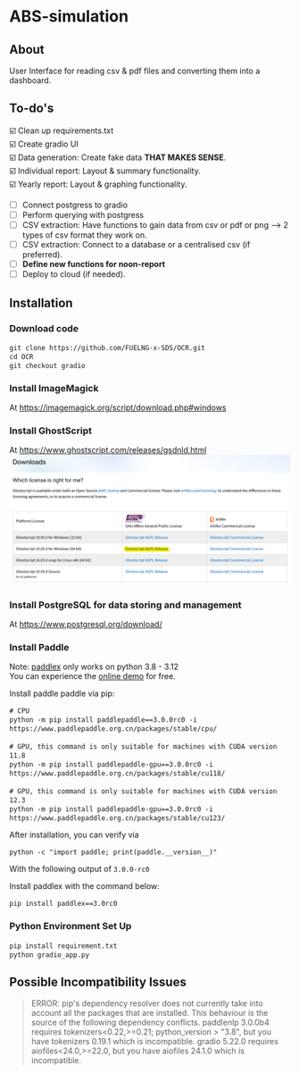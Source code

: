 # ABS-simulation

## About

User Interface for reading csv & pdf files and converting them into a dashboard.

## To-do's

☑️ Clean up requirements.txt    
☑️ Create gradio UI  
☑️ Data generation: Create fake data **THAT MAKES SENSE**.  
☑️ Individual report: Layout & summary functionality.  
☑️ Yearly report: Layout & graphing functionality.

- [ ] Connect postgress to gradio
- [ ] Perform querying with postgress
- [ ] CSV extraction: Have functions to gain data from csv or pdf or png --> 2 types of csv format they work on.
- [ ] CSV extraction: Connect to a database or a centralised csv (if preferred).
- [ ] **Define new functions for noon-report**
- [ ] Deploy to cloud (if needed).

## Installation

### Download code

```shell
git clone https://github.com/FUELNG-x-SDS/OCR.git
cd OCR
git checkout gradio
```

### Install ImageMagick
At https://imagemagick.org/script/download.php#windows

### Install GhostScript
At https://www.ghostscript.com/releases/gsdnld.html  
<img src="readme_assets/ghostscriptinstallation.png" height=50%></img>

### Install PostgreSQL for data storing and management
At https://www.postgresql.org/download/

### Install Paddle
Note: [paddlex](https://github.com/PaddlePaddle/PaddleX) only works on python 3.8 - 3.12  
You can experience the [online demo](https://aistudio.baidu.com/community/app/91661/webUI) for free.  

Install paddle paddle via pip:
```shell
# CPU
python -m pip install paddlepaddle==3.0.0rc0 -i https://www.paddlepaddle.org.cn/packages/stable/cpu/

# GPU, this command is only suitable for machines with CUDA version 11.8
python -m pip install paddlepaddle-gpu==3.0.0rc0 -i https://www.paddlepaddle.org.cn/packages/stable/cu118/

# GPU, this command is only suitable for machines with CUDA version 12.3
python -m pip install paddlepaddle-gpu==3.0.0rc0 -i https://www.paddlepaddle.org.cn/packages/stable/cu123/
```

After installation, you can verify via
```shell
python -c "import paddle; print(paddle.__version__)"
```
With the following output of `3.0.0-rc0`  

Install paddlex with the command below:
```shell
pip install paddlex==3.0rc0
```

### Python Environment Set Up
```shell
pip install requirement.txt
python gradio_app.py
```


## Possible Incompatibility Issues

> ERROR: pip's dependency resolver does not currently take into account all the packages that are installed. This behaviour is the source of the following dependency conflicts.
> paddlenlp 3.0.0b4 requires tokenizers<0.22,>=0.21; python_version > "3.8", but you have tokenizers 0.19.1 which is incompatible.
> gradio 5.22.0 requires aiofiles<24.0,>=22.0, but you have aiofiles 24.1.0 which is incompatible.
